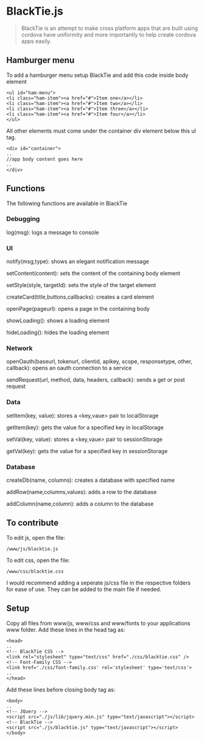 # BlackTie.js

> BlackTie is an attempt to make cross platform apps that are built using cordova have uniformity and more importantly to help create cordova apps easily.

## Hamburger menu

To add a hamburger menu setup BlackTie and add this code inside body element

    <ul id="ham-menu">
    <li class="ham-item"><a href="#">Item one</a></li>
    <li class="ham-item"><a href="#">Item two</a></li>
    <li class="ham-item"><a href="#">Item three</a></li>
    <li class="ham-item"><a href="#">Item four</a></li>
    </ul>
    
All other elements must come under the container div element below this ul tag.

    <div id="container">
    ..
    //app body content goes here
    ..
    </div>

## Functions

The following functions are available in BlackTie

### Debugging

log(msg): logs a message to console

### UI

notify(msg,type): shows an elegant notification message

setContent(content): sets the content of the containing body element

setStyle(style, targetId): sets the style of the target element

createCard(title,buttons,callbacks): creates a card element

openPage(pageurl): opens a page in the containing body

showLoading(): shows a loading element

hideLoading(): hides the loading element

### Network

openOauth(baseurl, tokenurl, clientid, apikey, scope, responsetype, other, callback): opens an oauth connection to a service

sendRequest(url, method, data, headers, callback): sends a get or post request

### Data

setItem(key, value): stores a <key,vaue> pair to localStorage

getItem(key): gets the value for a specified key in localStorage

setVal(key, value): stores a <key,vaue> pair to sessionStorage

getVal(key): gets the value for a specified key in sessionStorage

### Database

createDb(name, columns): creates a database with specified name

addRow(name,columns,values): adds a row to the database

addColumn(name,column): adds a column to the database

## To contribute

To edit js, open the file:

    /www/js/blacktie.js

To edit css, open the file:

    /www/css/blacktie.css

I would recommend adding a seperate js/css file in the respective folders for ease of use. They can be added to the main file if needed.

## Setup

Copy all files from www/js, www/css and www/fonts to your applications www folder.
Add these lines in the head tag as:

    <head>
    ..
    <!-- BlackTie CSS -->
    <link rel="stylesheet" type="text/css" href="./css/blacktie.css" />
    <!-- Font-Family CSS -->
    <link href='./css/font-family.css' rel='stylesheet' type='text/css'>
    ..
    </head>

Add these lines before closing body tag as:

    <body>
    ..	
    <!-- JQuery -->
    <script src="./js/lib/jquery.min.js" type="text/javascript"></script>
    <!-- BlackTie -->
    <script src="./js/blacktie.js" type="text/javascript"></script>
    </body>
